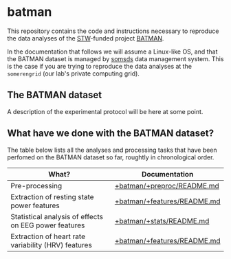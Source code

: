 batman
======

This repository contains the code and instructions necessary to reproduce
the data analyses of the [STW][stw]-funded project [BATMAN][batman].

In the documentation that follows we will assume a Linux-like OS, and that
the BATMAN dataset is managed by [somsds][somsds] data management system.
This is the case if you are trying to reproduce the data analyses at
the `somerengrid` (our lab's private computing grid).

[somsds]: https://germangh.com/somsds
[batman]: http://www.neurosipe.nl/project.php?id=23&sess=6eccc41939665cfccccd8c94d8e0216f
[stw]: http://www.stw.nl/en/


## The BATMAN dataset

A description of the experimental protocol will be here at some point.



## What have we done with the BATMAN dataset?

The table below lists all the analyses and processing tasks that have been
 perfomed on the BATMAN dataset so far, roughtly in chronological order.

What?                                                 | Documentation
----------------------------------------------------- | -------------
Pre-processing                                        | [+batman/+preproc/README.md][preproc]
Extraction of resting state power features            | [+batman/+features/README.md][features]
Statistical analysis of effects on EEG power features | [+batman/+stats/README.md][stats]
Extraction of heart rate variability (HRV) features   | [+batman/+features/README.md][features]

[preproc]: ./+batman/+preproc/README.md
[features]: ./+batman/+features/README.md
[stats]: ./+batman/+stats/README.md
